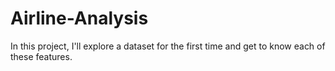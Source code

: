 # Airline-Analysis
In this project, I'll explore a dataset for the first time and get to know each of these features.
